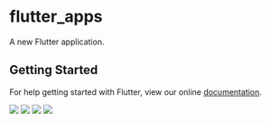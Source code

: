 # flutter_apps

A new Flutter application.

## Getting Started

For help getting started with Flutter, view our online
[documentation](https://flutter.io/).

<img src="https://github.com/htetwaiyan/MovieNews_flutter_mvvm/blob/master/image/Screen%20Shot%202018-11-01%20at%205.44.20%20AM.png"/>


<img src="https://github.com/htetwaiyan/MovieNews_flutter_mvvm/blob/master/image/Screen%20Shot%202018-11-01%20at%205.44.32%20AM.png"/>


<img src="https://github.com/htetwaiyan/MovieNews_flutter_mvvm/blob/master/image/Screen%20Shot%202018-11-01%20at%205.44.43%20AM.png"/>


<img src="https://github.com/htetwaiyan/MovieNews_flutter_mvvm/blob/master/image/Screen%20Shot%202018-11-01%20at%205.45.05%20AM.png"/>
